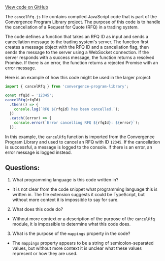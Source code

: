 [View code on GitHub](https://github.com/convergence-rfq/convergence-program-library/rfq/js/generated/instructions/cancelRfq.js.map)

The `cancelRfq.js` file contains compiled JavaScript code that is part of the Convergence Program Library project. The purpose of this code is to handle the cancellation of a Request for Quote (RFQ) in a trading system. 

The code defines a function that takes an RFQ ID as input and sends a cancellation message to the trading system's server. The function first creates a message object with the RFQ ID and a cancellation flag, then sends the message to the server using a WebSocket connection. If the server responds with a success message, the function returns a resolved Promise. If there is an error, the function returns a rejected Promise with an error message.

Here is an example of how this code might be used in the larger project:

```javascript
import { cancelRfq } from 'convergence-program-library';

const rfqId = '12345';
cancelRfq(rfqId)
  .then(() => {
    console.log(`RFQ ${rfqId} has been cancelled.`);
  })
  .catch((error) => {
    console.error(`Error cancelling RFQ ${rfqId}: ${error}`);
  });
```

In this example, the `cancelRfq` function is imported from the Convergence Program Library and used to cancel an RFQ with ID `12345`. If the cancellation is successful, a message is logged to the console. If there is an error, an error message is logged instead.
## Questions: 
 1. What programming language is this code written in?
- It is not clear from the code snippet what programming language this is written in. The file extension suggests it could be TypeScript, but without more context it is impossible to say for sure.

2. What does this code do?
- Without more context or a description of the purpose of the `cancelRfq` module, it is impossible to determine what this code does.

3. What is the purpose of the `mappings` property in the code?
- The `mappings` property appears to be a string of semicolon-separated values, but without more context it is unclear what these values represent or how they are used.